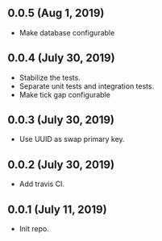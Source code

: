 ## 0.0.5 (Aug 1, 2019)
  - Make database configurable

## 0.0.4 (July 30, 2019)
  - Stabilize the tests.
  - Separate unit tests and integration tests.
  - Make tick gap configurable
  
## 0.0.3 (July 30, 2019)
  - Use UUID as swap primary key.

## 0.0.2 (July 30, 2019)
  - Add travis CI.

## 0.0.1 (July 11, 2019)
  - Init repo.